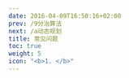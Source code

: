 ```yaml
---
date: 2016-04-09T16:50:16+02:00
prev: /9分治算法
next: /a动态规划
title: 常见问题
toc: true
weight: 5
icon: "<b>1. </b>"
---
```

